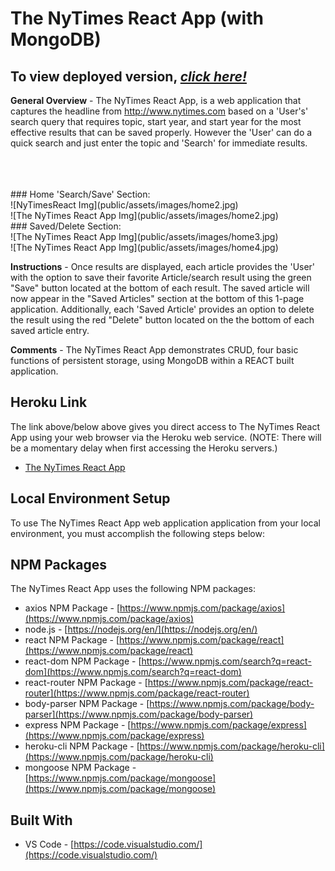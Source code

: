 <!-- # NYT-React-Mongo -->

<!-- <p align="center">
<a href="https://uncbc-nytreact.herokuapp.com/" target="_blank"><img src=https://github.com/Grggrtgrgck/NYT-React-Search/blob/master/client/src/image/NYT_Scrape_Search_React_Header.png?raw=true" alt="Prject logo"/></a>
</p> -->

# The NyTimes React App (with MongoDB)

## To view deployed version, _**[click here!](https://notyetmayne_65.herokuapp.com/)**_


**General Overview** - The NyTimes React App, is a web application that captures the headline from http://www.nytimes.com based on a 'User's' search query that requires topic, start year, and start year for the most effective results that can be saved properly. However the 'User' can do a quick search and just enter the topic and 'Search' for immediate results. 

<br>
<br>
<br>
### Home 'Search/Save' Section:<br>
![NyTimesReact Img](public/assets/images/home2.jpg)
<br>
![The NyTimes React App Img](public/assets/images/home2.jpg)
<br>
### Saved/Delete Section:<br>
![The NyTimes React App Img](public/assets/images/home3.jpg)
<br>
![The NyTimes React App Img](public/assets/images/home4.jpg)
<br>

**Instructions** - Once results are displayed, each article provides the 'User' with the option to save their favorite Article/search result using the green "Save" button located at the bottom of each result. The saved article will now appear in the "Saved Articles" section at the bottom of this 1-page application. Additionally, each 'Saved Article' provides an option to delete the result using the red "Delete" button located on the the bottom of each saved article entry.

**Comments** - The NyTimes React App demonstrates CRUD, four basic functions of persistent storage, using MongoDB within a REACT built application. 

## Heroku Link
The link above/below above gives you direct access to The NyTimes React App using your web browser via the Heroku web service. (NOTE: There will be a momentary delay when first accessing the Heroku servers.)

* [The NyTimes React App](https://rch.herokuapp.com/)

## Local Environment Setup
To use The NyTimes React App web application application from your local environment, you must accomplish the following steps below:

<!-- <table>
  <tr>
    <th colspan="3">Terminal Bash Steps</th>
  </tr>
  <tr>
    <td align="center" style="width: 75px;">Step #</td>
    <td align="center" style="width: 330px;">Description</td>
    <td  align="center" >Terminal Bash Command</td>
  </tr>
  <tr>
    <td align="center">01</td>
    <td colspan="2">Ensure Node, required NPM Packages, and MongoDB are all installed on your local machine</td>
  </tr>
  <tr>
    <td align="center">02</td>
    <td>Clone this repo</td>
    <td>git clone https://<i></i>github.com/NYTReactSearch.git</td>
  </tr>
  <tr>
    <td align="center">03</td>
    <td>Install required NPM packages</td>
    <td>npm i</td>
  </tr>
  <tr>
    <td align="center">04</td>
    <td>Change directory to the cloned repo folder</td>
    <td>cd NYTReactSearch</td>
  </tr>
  <tr>
    <td align="center">05</td>
    <td>Start MonoDB server</td>
    <td>monod</td>
  </tr>
  <tr>
    <td align="center">06</td>
    <td>Start the application server</td>
    <td>npm start</td>
  </tr>
  </table> -->

## NPM Packages
The NyTimes React App uses the following NPM packages:
- axios NPM Package - [https://www.npmjs.com/package/axios](https://www.npmjs.com/package/axios)
- node.js - [https://nodejs.org/en/](https://nodejs.org/en/)
- react NPM Package - [https://www.npmjs.com/package/react](https://www.npmjs.com/package/react)
- react-dom NPM Package - [https://www.npmjs.com/search?q=react-dom](https://www.npmjs.com/search?q=react-dom)
- react-router NPM Package - [https://www.npmjs.com/package/react-router](https://www.npmjs.com/package/react-router)
- body-parser NPM Package - [https://www.npmjs.com/package/body-parser](https://www.npmjs.com/package/body-parser)
- express NPM Package - [https://www.npmjs.com/package/express](https://www.npmjs.com/package/express)
- heroku-cli NPM Package - [https://www.npmjs.com/package/heroku-cli](https://www.npmjs.com/package/heroku-cli)
- mongoose NPM Package - [https://www.npmjs.com/package/mongoose](https://www.npmjs.com/package/mongoose)


## Built With

* VS Code - [https://code.visualstudio.com/](https://code.visualstudio.com/)
<!-- * Git Tools - [https://git-scm.com/download](https://git-scm.com/download)
* Live Markdown Editor - [https://jbt.github.io/markdown-editor/](https://jbt.github.io/markdown-editor/)
* Adobe Photoshop - [https://www.adobe.com/products/photoshop.html](https://www.adobe.com/products/photoshop.html)
* Adobe Illustrator - [https://www.adobe.com/products/illustrator.html](https://www.adobe.com/products/illustrator.html) -->

